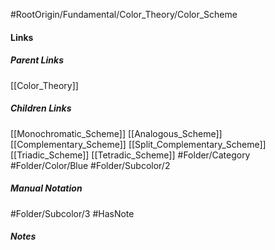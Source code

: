 #RootOrigin/Fundamental/Color_Theory/Color_Scheme
#### Links
##### Parent Links
[[Color_Theory]]
##### Children Links
[[Monochromatic_Scheme]]
[[Analogous_Scheme]]
[[Complementary_Scheme]]
[[Split_Complementary_Scheme]]
[[Triadic_Scheme]]
[[Tetradic_Scheme]]
#Folder/Category
#Folder/Color/Blue
#Folder/Subcolor/2
##### Manual Notation
#Folder/Subcolor/3
#HasNote
##### Notes